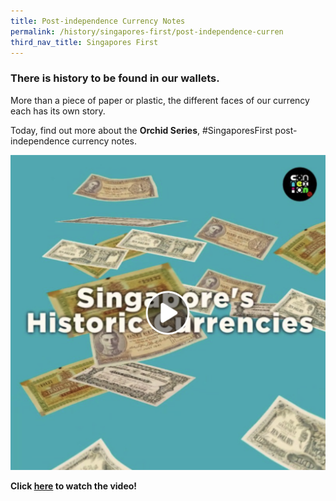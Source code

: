 ```yaml
---
title: Post-independence Currency Notes
permalink: /history/singapores-first/post-independence-curren
third_nav_title: Singapores First
---
```

### There is history to be found in our wallets. 

More than a piece of paper or plastic, the different faces of our currency each has its own story. 

Today, find out more about the **Orchid Series**, #SingaporesFirst post-independence currency notes. 

[![Alt text for image on Isomer site](/images/post-independence-currency.png)](https://www.facebook.com/ConnexionSG/posts/5860328127342437)

**Click [here](https://www.facebook.com/ConnexionSG/posts/5860328127342437) to watch the video!**